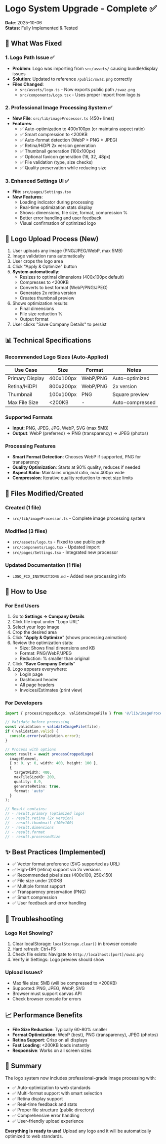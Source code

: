 # Logo System Upgrade - Complete ✅

**Date**: 2025-10-06  
**Status**: Fully Implemented & Tested

## 🎯 What Was Fixed

### 1. **Logo Path Issue** ✅
- **Problem**: Logo was importing from `src/assets/` causing bundle/display issues
- **Solution**: Updated to reference `/public/swaz.png` correctly
- **Files Changed**:
  - `src/assets/logo.ts` - Now exports public path `/swaz.png`
  - `src/components/Logo.tsx` - Uses proper import from logo.ts

### 2. **Professional Image Processing System** ✅
- **New File**: `src/lib/imageProcessor.ts` (450+ lines)
- **Features**:
  - ✅ Auto-optimization to 400x100px (or maintains aspect ratio)
  - ✅ Smart compression to <200KB
  - ✅ Auto-format detection (WebP > PNG > JPEG)
  - ✅ Retina/HiDPI 2x version generation
  - ✅ Thumbnail generation (100x100px)
  - ✅ Optional favicon generation (16, 32, 48px)
  - ✅ File validation (type, size checks)
  - ✅ Quality preservation while reducing size

### 3. **Enhanced Settings UI** ✅
- **File**: `src/pages/Settings.tsx`
- **New Features**:
  - Loading indicator during processing
  - Real-time optimization stats display
  - Shows: dimensions, file size, format, compression %
  - Better error handling and user feedback
  - Visual confirmation of optimized logo

## 🎨 Logo Upload Process (New)

1. User uploads any image (PNG/JPEG/WebP, max 5MB)
2. Image validation runs automatically
3. User crops the logo area
4. Click "Apply & Optimize" button
5. **System automatically**:
   - Resizes to optimal dimensions (400x100px default)
   - Compresses to <200KB
   - Converts to best format (WebP/PNG/JPEG)
   - Generates 2x retina version
   - Creates thumbnail preview
6. Shows optimization results:
   - Final dimensions
   - File size reduction %
   - Output format
7. User clicks "Save Company Details" to persist

## 📊 Technical Specifications

### Recommended Logo Sizes (Auto-Applied)
| Use Case | Size | Format | Notes |
|----------|------|--------|-------|
| Primary Display | 400x100px | WebP/PNG | Auto-optimized |
| Retina/HiDPI | 800x200px | WebP/PNG | 2x version |
| Thumbnail | 100x100px | PNG | Square preview |
| Max File Size | <200KB | - | Auto-compressed |

### Supported Formats
- **Input**: PNG, JPEG, JPG, WebP, SVG (max 5MB)
- **Output**: WebP (preferred) → PNG (transparency) → JPEG (photos)

### Processing Features
- **Smart Format Detection**: Chooses WebP if supported, PNG for transparency
- **Quality Optimization**: Starts at 90% quality, reduces if needed
- **Aspect Ratio**: Maintains original ratio, max 400px wide
- **Compression**: Iterative quality reduction to meet size limits

## 📁 Files Modified/Created

### Created (1 file)
- `src/lib/imageProcessor.ts` - Complete image processing system

### Modified (3 files)
- `src/assets/logo.ts` - Fixed to use public path
- `src/components/Logo.tsx` - Updated import
- `src/pages/Settings.tsx` - Integrated new processor

### Updated Documentation (1 file)
- `LOGO_FIX_INSTRUCTIONS.md` - Added new processing info

## 🚀 How to Use

### For End Users
1. Go to **Settings → Company Details**
2. Click file input under "Logo URL"
3. Select your logo image
4. Crop the desired area
5. Click "**Apply & Optimize**" (shows processing animation)
6. Review the optimization stats:
   - Size: Shows final dimensions and KB
   - Format: PNG/WebP/JPEG
   - Reduction: % smaller than original
7. Click "**Save Company Details**"
8. Logo appears everywhere:
   - Login page
   - Dashboard header
   - All page headers
   - Invoices/Estimates (print view)

### For Developers
```typescript
import { processCroppedLogo, validateImageFile } from '@/lib/imageProcessor';

// Validate before processing
const validation = validateImageFile(file);
if (!validation.valid) {
  console.error(validation.error);
}

// Process with options
const result = await processCroppedLogo(
  imageElement,
  { x: 0, y: 0, width: 400, height: 100 },
  {
    targetWidth: 400,
    maxFileSizeKB: 200,
    quality: 0.9,
    generateRetina: true,
    format: 'auto'
  }
);

// Result contains:
// - result.primary (optimized logo)
// - result.retina (2x version)
// - result.thumbnail (100x100)
// - result.dimensions
// - result.format
// - result.processedSize
```

## ✨ Best Practices (Implemented)

- ✅ Vector format preference (SVG supported as URL)
- ✅ High-DPI (retina) support via 2x versions
- ✅ Recommended pixel sizes (400x100, 250x150)
- ✅ File size under 200KB
- ✅ Multiple format support
- ✅ Transparency preservation (PNG)
- ✅ Smart compression
- ✅ User feedback and error handling

## 🐛 Troubleshooting

### Logo Not Showing?
1. Clear localStorage: `localStorage.clear()` in browser console
2. Hard refresh: Ctrl+F5
3. Check file exists: Navigate to `http://localhost:[port]/swaz.png`
4. Verify in Settings: Logo preview should show

### Upload Issues?
- Max file size: 5MB (will be compressed to <200KB)
- Supported: PNG, JPEG, WebP, SVG
- Browser must support canvas API
- Check browser console for errors

## 📈 Performance Benefits

- **File Size Reduction**: Typically 60-80% smaller
- **Format Optimization**: WebP (best), PNG (transparency), JPEG (photos)
- **Retina Support**: Crisp on all displays
- **Fast Loading**: <200KB loads instantly
- **Responsive**: Works on all screen sizes

## 🎉 Summary

The logo system now includes professional-grade image processing with:
- ✅ Auto-optimization to web standards
- ✅ Multi-format support with smart selection
- ✅ Retina display support
- ✅ Real-time feedback and stats
- ✅ Proper file structure (public directory)
- ✅ Comprehensive error handling
- ✅ User-friendly upload experience

**Everything is ready to use!** Upload any logo and it will be automatically optimized to web standards.
